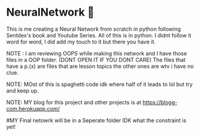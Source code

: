 # NeuralNetwork 🧠
This is me creating a Neural Network from scratch in python following Sentdex's book and Youtube Series. 
All of this is in python. I didnt follow it word for word, I did add my touch to it but there you have it.

NOTE : I am reviewing OOPS while making this network and I have those files in a OOP folder. (DONT OPEN IT IF YOU DONT CARE)
The files that have a p.(x) are files that are lesson topics the other ones are wtv i have no clue. 

NOTE: MOst of this is spaghetti code idk where half of it leads to lol but try and keep up.

NOTE: MY blog for this project and other projects is at https://blogg-com.herokuapp.com/

#MY Final netowrk will be in a Seperate folder IDK what the constraint is yet! 
